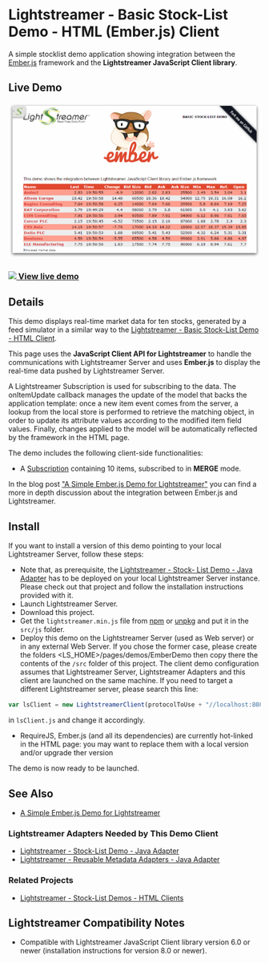 # Lightstreamer - Basic Stock-List Demo - HTML (Ember.js) Client

<!-- START DESCRIPTION lightstreamer-example-stocklist-client-ember -->

A simple stocklist demo application showing integration between the [Ember.js](http://emberjs.com) framework and the <b>Lightstreamer JavaScript Client library</b>.

## Live Demo

[![screenshot](screen_ember_large.png)](https://demos.lightstreamer.com/EmberDemo/)<br>
### [![](http://demos.lightstreamer.com/site/img/play.png) View live demo](https://demos.lightstreamer.com/EmberDemo/)<br>

## Details

This demo displays real-time market data for ten stocks, generated by a feed simulator in a similar way to the [Lightstreamer - Basic Stock-List Demo - HTML Client](https://github.com/Lightstreamer/Lightstreamer-example-StockList-client-javascript#basic-stock-list-demo---html-client).<br>

This page uses the <b>JavaScript Client API for Lightstreamer</b> to handle the communications with Lightstreamer Server and uses <b>Ember.js</b> to display the real-time data pushed by Lightstreamer Server.

A Lightstreamer Subscription is used for subscribing to the data. The onItemUpdate callback manages the update of the model that backs the application template: once a new item event 
comes from the server, a lookup from the local store is performed to retrieve the matching object, in order to update its attribute values according to the modified item field values.
Finally, changes applied to the model will be automatically reflected by the framework in the HTML page.

The demo includes the following client-side functionalities:
* A [Subscription](https://lightstreamer.com/api/ls-web-client/latest/Subscription.html) containing 10 items, subscribed to in **MERGE** mode.

In the blog post ["A Simple Ember.js Demo for Lightstreamer"](http://blog.lightstreamer.com/2015/01/a-simple-emberjs-demo-for-lightstreamer.html) you can find a more in depth discussion about the integration between Ember.js and Lightstreamer.
<!-- END DESCRIPTION lightstreamer-example-stocklist-client-ember -->

## Install

If you want to install a version of this demo pointing to your local Lightstreamer Server, follow these steps:

* Note that, as prerequisite, the [Lightstreamer - Stock- List Demo - Java Adapter](https://github.com/Lightstreamer/Lightstreamer-example-Stocklist-adapter-java) has to be deployed on your local Lightstreamer Server instance. Please check out that project and follow the installation instructions provided with it.
* Launch Lightstreamer Server.
* Download this project.
* Get the `lightstreamer.min.js` file from [npm](https://www.npmjs.com/package/lightstreamer-client-web) or [unpkg](https://unpkg.com/lightstreamer-client-web/lightstreamer.min.js) and put it in the `src/js` folder.
* Deploy this demo on the Lightstreamer Server (used as Web server) or in any external Web Server. If you chose the former case, please create the folders <LS_HOME>/pages/demos/EmberDemo
then copy there the contents of the `/src` folder of this project. The client demo configuration assumes that Lightstreamer Server, Lightstreamer Adapters and this client are launched on the same machine.
If you need to target a different Lightstreamer server, please search this line:
```js
var lsClient = new LightstreamerClient(protocolToUse + "//localhost:8080", "DEMO");
```
in `lsClient.js` and change it accordingly.
* RequireJS, Ember.js (and all its dependencies) are currently hot-linked in the HTML page: you may want to replace them with a local version and/or upgrade ther version

The demo is now ready to be launched.

## See Also

* [A Simple Ember.js Demo for Lightstreamer](http://blog.lightstreamer.com/2015/01/a-simple-emberjs-demo-for-lightstreamer.html)

### Lightstreamer Adapters Needed by This Demo Client

* [Lightstreamer - Stock-List Demo - Java Adapter](https://github.com/Lightstreamer/Lightstreamer-example-Stocklist-adapter-java)
* [Lightstreamer - Reusable Metadata Adapters - Java Adapter](https://github.com/Lightstreamer/Lightstreamer-example-ReusableMetadata-adapter-java)

### Related Projects

* [Lightstreamer - Stock-List Demos - HTML Clients](https://github.com/Lightstreamer/Lightstreamer-example-Stocklist-client-javascript)

## Lightstreamer Compatibility Notes

- Compatible with Lightstreamer JavaScript Client library version 6.0 or newer (installation instructions for version 8.0 or newer).
